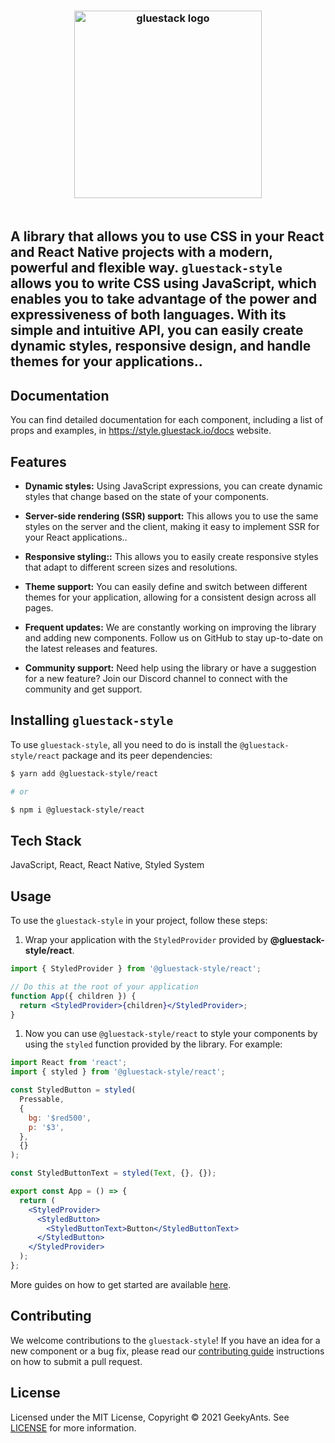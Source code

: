 <h3 align="center">
  <a href="https://github.com/gluestack/gluestack-style">
    <img src="https://raw.githubusercontent.com/gluestack/gluestack-style/development/img/gluestack-logo.svg" alt="gluestack logo" width="300px">
  </a>
  <br>
  <br>
</h3>

## A library that allows you to use CSS in your React and React Native projects with a modern, powerful and flexible way. `gluestack-style` allows you to write CSS using JavaScript, which enables you to take advantage of the power and expressiveness of both languages. With its simple and intuitive API, you can easily create dynamic styles, responsive design, and handle themes for your applications..

## Documentation

You can find detailed documentation for each component, including a list of props and examples, in https://style.gluestack.io/docs website.

## Features

- **Dynamic styles:** Using JavaScript expressions, you can create dynamic styles that change based on the state of your components.

- **Server-side rendering (SSR) support:** This allows you to use the same styles on the server and the client, making it easy to implement SSR for your React applications..

- **Responsive styling::** This allows you to easily create responsive styles that adapt to different screen sizes and resolutions.

- **Theme support:** You can easily define and switch between different themes for your application, allowing for a consistent design across all pages.

- **Frequent updates:** We are constantly working on improving the library and adding new components. Follow us on GitHub to stay up-to-date on the latest releases and features.

- **Community support:** Need help using the library or have a suggestion for a new feature? Join our Discord channel to connect with the community and get support.

## Installing `gluestack-style`

To use `gluestack-style`, all you need to do is install the
`@gluestack-style/react` package and its peer dependencies:

```sh
$ yarn add @gluestack-style/react

# or

$ npm i @gluestack-style/react
```

## Tech Stack

JavaScript, React, React Native, Styled System

## Usage

To use the `gluestack-style` in your project, follow these steps:

1. Wrap your application with the `StyledProvider` provided by
   **@gluestack-style/react**.

```jsx
import { StyledProvider } from '@gluestack-style/react';

// Do this at the root of your application
function App({ children }) {
  return <StyledProvider>{children}</StyledProvider>;
}
```

1. Now you can use `@gluestack-style/react` to style your components by using the `styled` function provided by the library. For example:

```jsx
import React from 'react';
import { styled } from '@gluestack-style/react';

const StyledButton = styled(
  Pressable,
  {
    bg: '$red500',
    p: '$3',
  },
  {}
);

const StyledButtonText = styled(Text, {}, {});

export const App = () => {
  return (
    <StyledProvider>
      <StyledButton>
        <StyledButtonText>Button</StyledButtonText>
      </StyledButton>
    </StyledProvider>
  );
};
```

More guides on how to get started are available
[here](https://style.gluestack.io/).

## Contributing

We welcome contributions to the `gluestack-style`! If you have an idea for a new component or a bug fix, please read our [contributing guide](./CONTRIBUTING.md) instructions on how to submit a pull request.

## License

Licensed under the MIT License, Copyright © 2021 GeekyAnts. See [LICENSE](https://github.com/gluestack/gluestack-style/blob/master/LICENSE) for more information.
